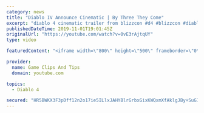 ```yaml
---
category: news
title: "Diablo IV Announce Cinematic | By Three They Come"
excerpt: "diablo 4 cinematic trailer from blizzcon #d4 #blizzcon #diablo."
publishedDateTime: 2019-11-01T19:01:45Z
originalUrl: "https://youtube.com/watch?v=0vE3rAjtqUY"
type: video

featuredContent: "<iframe width=\"800\" height=\"500\" frameborder=\"0\" src=\"https://www.youtube.com/embed/0vE3rAjtqUY\" allow=\"accelerometer; autoplay; encrypted-media; gyroscope; picture-in-picture\" allowfullscreen></iframe>"

provider:
  name: Game Clips And Tips
  domain: youtube.com

topics:
  - Diablo 4

secured: "HR5BWKX3F3pDff12n2o17ie5ILlxJAHYBlrGrbxGixKWQxmXfAklgJBy+SuGIOyGxqH7N5NgXsx/t5ysNmrN4wN1N6LboZZAaAPaRBDGGleKxQwlojnooNDvPJmhailFPWeDENRvs/eiyOAg+KMiN1sbOLXGWqJIKUSxCxyEskCGsEWnAFZc4tNKQQR5xOqUYs/QDctynR+evj4swxCFCi/LjDswHk/5RivPSOaKhzov9UdSyUn45oa0dSsdFdI435keEe1+cGDQ58Lea/lIddjHieuXr2dyq1vx8FcAUQwWJ8gHU6HEXpsTqqTTxnfbj81VbtBlmZEcVhe0Vp3L3pxTK9EK9GAfuLgXntUKRxN+wLMate3VeBcQ0Yva0VrmGeeMzPHZbcEzDKtzqBkuLw==;R9qG8pLDMbhZG6X29X6n7w=="
---
```


